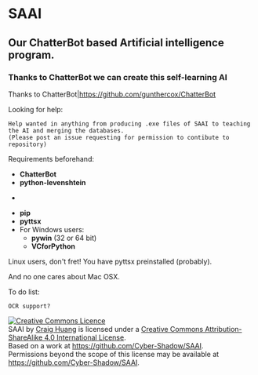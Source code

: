 # SAAI
## Our ChatterBot based Artificial intelligence program.
### Thanks to ChatterBot we can create this self-learning AI



Thanks to ChatterBot|https://github.com/gunthercox/ChatterBot

Looking for help:

    Help wanted in anything from producing .exe files of SAAI to teaching the AI and merging the databases.
    (Please post an issue requesting for permission to contibute to repository)

Requirements beforehand:
- **ChatterBot**
- **python-levenshtein**
*
- **pip**
- **pyttsx**
- For Windows users:
  - **pywin** (32 or 64 bit)
  - **VCforPython**

Linux users, don't fret! You have pyttsx preinstalled (probably).

And no one cares about Mac OSX.

To do list:

    OCR support?


<a rel="license" href="http://creativecommons.org/licenses/by-sa/4.0/"><img alt="Creative Commons Licence" style="border-width:0" src="https://i.creativecommons.org/l/by-sa/4.0/88x31.png" /></a><br /><span xmlns:dct="http://purl.org/dc/terms/" property="dct:title">SAAI</span> by <a xmlns:cc="http://creativecommons.org/ns#" href="https://github.com/Cyber-Shadow/SAAI" property="cc:attributionName" rel="cc:attributionURL">Craig Huang</a> is licensed under a <a rel="license" href="http://creativecommons.org/licenses/by-sa/4.0/">Creative Commons Attribution-ShareAlike 4.0 International License</a>.<br />Based on a work at <a xmlns:dct="http://purl.org/dc/terms/" href="https://github.com/Cyber-Shadow/SAAI" rel="dct:source">https://github.com/Cyber-Shadow/SAAI</a>.<br />Permissions beyond the scope of this license may be available at <a xmlns:cc="http://creativecommons.org/ns#" href="https://github.com/Cyber-Shadow/SAAI" rel="cc:morePermissions">https://github.com/Cyber-Shadow/SAAI</a>.
